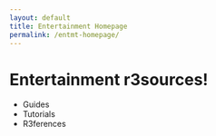 ```yaml
---
layout: default
title: Entertainment Homepage
permalink: /entmt-homepage/
---
```

# Entertainment r3sources!
- Guides
- Tutorials
- R3ferences
